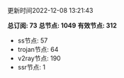 更新时间2022-12-08 13:21:43

**总订阅: 73**
**总节点: 1049**
**有效节点: 312**
- ss节点: 57
- trojan节点: 64
- v2ray节点: 190
- ssr节点: 1
